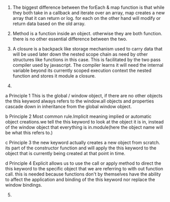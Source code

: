 1. The biggest difference between the forEach & map function is that while they both  take in a callback and iterate over an array, map creates a new array that it can return or log. for each on the other hand will modify or return data based on the old array.

2. Method is a function inside an object. otherwise they are both function. there is no other essential difference between the two.

3. A closure is a backpack like storage mechanism used to carry data that will be used later down the nested scope chain as need by other structures like functions in this case. This is facilitated by the two pass compiler used by  javascript. The compiler learns it will need the  internal variable beyond its currently scoped execution context the nested function and stores it module a closure.

4.
a
Principle 1 This is the global / window object, if there are no other objects the this keyword always refers to the window.all objects and properties cascade down in inheritance from the global window object.

b
Principle 2 Most common rule.Implicit meaning implied or automatic object creations.we tell the this keyword to look at the object it is in, instead of the window object that everything is in.module(here the object name will be what this refers to.)

c
Principle 3 the new keyword actually creates a new object from scratch. its part of the constructor function and will apply the this keyword to the object that is currently being created at that point in time.

d
Principle 4 Explicit allows us to use the call or apply method to direct the this keyword to the specific object that we are referring to with out function call. this is needed because functions don't by themselves have the ability to affect the application and binding of the this keyword nor replace the window bindings.



5.
